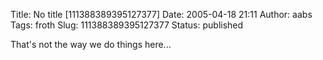 Title: No title [111388389395127377]
Date: 2005-04-18 21:11
Author: aabs
Tags: froth
Slug: 111388389395127377
Status: published

That's not the way we do things here...
